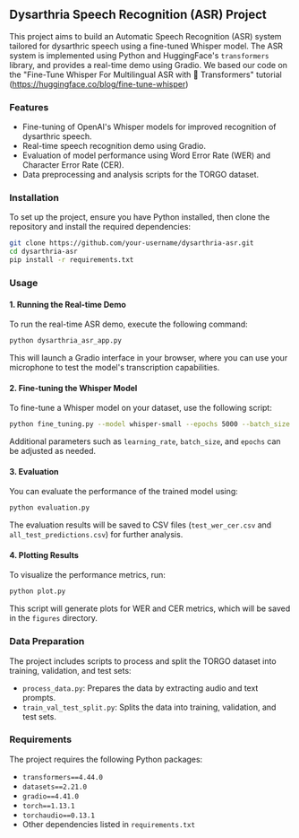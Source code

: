 ## Dysarthria Speech Recognition (ASR) Project

This project aims to build an Automatic Speech Recognition (ASR) system tailored for dysarthric speech using a fine-tuned Whisper model. The ASR system is implemented using Python and HuggingFace's `transformers` library, and provides a real-time demo using Gradio.
We based our code on the "Fine-Tune Whisper For Multilingual ASR with 🤗 Transformers" tutorial (https://huggingface.co/blog/fine-tune-whisper)

### Features

- Fine-tuning of OpenAI's Whisper models for improved recognition of dysarthric speech.
- Real-time speech recognition demo using Gradio.
- Evaluation of model performance using Word Error Rate (WER) and Character Error Rate (CER).
- Data preprocessing and analysis scripts for the TORGO dataset.

### Installation

To set up the project, ensure you have Python installed, then clone the repository and install the required dependencies:

```bash
git clone https://github.com/your-username/dysarthria-asr.git
cd dysarthria-asr
pip install -r requirements.txt
```

### Usage

#### 1. Running the Real-time Demo

To run the real-time ASR demo, execute the following command:

```bash
python dysarthria_asr_app.py
```

This will launch a Gradio interface in your browser, where you can use your microphone to test the model's transcription capabilities.

#### 2. Fine-tuning the Whisper Model

To fine-tune a Whisper model on your dataset, use the following script:

```bash
python fine_tuning.py --model whisper-small --epochs 5000 --batch_size 16 --learning_rate 1e-5 --run_name "your-run-name"
```

Additional parameters such as `learning_rate`, `batch_size`, and `epochs` can be adjusted as needed.

#### 3. Evaluation

You can evaluate the performance of the trained model using:

```bash
python evaluation.py
```

The evaluation results will be saved to CSV files (`test_wer_cer.csv` and `all_test_predictions.csv`) for further analysis.

#### 4. Plotting Results

To visualize the performance metrics, run:

```bash
python plot.py
```

This script will generate plots for WER and CER metrics, which will be saved in the `figures` directory.

### Data Preparation

The project includes scripts to process and split the TORGO dataset into training, validation, and test sets:

- `process_data.py`: Prepares the data by extracting audio and text prompts.
- `train_val_test_split.py`: Splits the data into training, validation, and test sets.

### Requirements

The project requires the following Python packages:

- `transformers==4.44.0`
- `datasets==2.21.0`
- `gradio==4.41.0`
- `torch==1.13.1`
- `torchaudio==0.13.1`
- Other dependencies listed in `requirements.txt`


